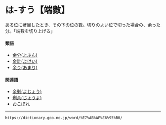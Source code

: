# は‐すう【端數】

ある位に著目したとき、その下の位の數。切りのよい位で切った場合の、余った分。「端數を切り上げる」

#### 類語

-   [余分(よぶん)](https://dictionary.goo.ne.jp/word/%E4%BD%99%E5%88%86/#jn-228281)
-   [余計(よけい)](https://dictionary.goo.ne.jp/word/%E4%BD%99%E8%A8%88/#jn-227199)
-   [余り(あまり)](https://dictionary.goo.ne.jp/word/%E4%BD%99%E3%82%8A_%28%E3%81%82%E3%81%BE%E3%82%8A%29/#jn-6483)

#### 関連語

-   [余剰(よじょう)](https://dictionary.goo.ne.jp/word/%E4%BD%99%E5%89%B0/#jn-227697)
-   [剰余(じょうよ)](https://dictionary.goo.ne.jp/word/%E5%89%B0%E4%BD%99/#jn-110355)
-   [おこぼれ](https://dictionary.goo.ne.jp/word/%E5%BE%A1%E9%9B%B6%E3%82%8C/#jn-30685)

---
`https://dictionary.goo.ne.jp/word/%E7%AB%AF%E6%95%B0/`